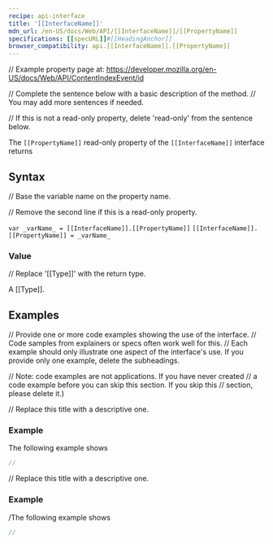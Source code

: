 ```yaml
---
recipe: api-interface
title: '[[InterfaceName]]'
mdn_url: /en-US/docs/Web/API/[[InterfaceName]]/[[PropertyName]]
specifications: [[specURL]]#[[HeadingAnchor]]
browser_compatibility: api.[[InterfaceName]].[[PropertyName]]
---
```


// Example property page at: https://developer.mozilla.org/en-US/docs/Web/API/ContentIndexEvent/id

// Complete the sentence below with a basic description of the method.
// You may add more sentences if needed.

// If this is not a read-only property, delete 'read-only' from the sentence below.

The `[[PropertyName]]` read-only property of the `[[InterfaceName]]` interface returns

## Syntax

// Base the variable name on the property name.

// Remove the second line if this is a read-only property.

`var _varName_ = [[InterfaceName]].[[PropertyName]]`
`[[InterfaceName]].[[PropertyName]] = _varName_`

### Value

// Replace '[[Type]]' with the return type.

A [[Type]].

## Examples

// Provide one or more code examples showing the use of the interface.
// Code samples from explainers or specs often work well for this.
// Each example should only illustrate one aspect of the interface's use. If you provide only one example, delete the subheadings.

// Note: code examples are not applications. If you have never created
// a code example before you can skip this section. If you skip this
// section, please delete it.)

// Replace this title with a descriptive one.

### Example

The following example shows

```js
//
```

// Replace this title with a descriptive one.

### Example

/The following example shows

```js
//
```
